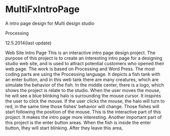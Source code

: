 # MultiFxIntroPage
A intro page design for Multi design studio

Processing

12.5.2014(last update)


Web Site Intro Page
This is an interactive intro page design project. The purpose of this project is to create an interesting intro page for a designing studio web site, and is used to attract potential customers who opened their web page.
The work is based on Processing and Word Press. The most coding parts are using the Processing language. It depicts a fish tank with an enter button, and in this web tank there are many creatures, which are simulate the behavior of the fish. In the middle center, there is a logo, which shows the project is relate to the studio.
When the user moves the mouse, he will see a blue blinking halo is surrounding the mouse cursor. It inspires the user to click the mouse. If the user clicks the mouse, the halo will turn to red, in the same time those fishes’ behavior will change. Those fishes will start following the position of the mouse. This is the interactive part of this project. It makes the intro page more interesting.
Another important part of this project is the enter button areas. When the fish is inside the enter button, they will start blinking. After they leave this area,
